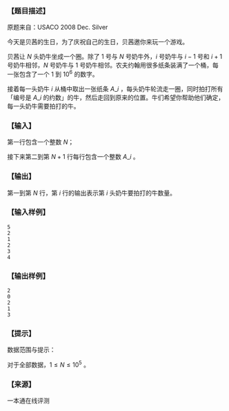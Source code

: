 ### 【题目描述】

原题来自：USACO 2008 Dec. Silver

今天是贝茜的生日，为了庆祝自己的生日，贝茜邀你来玩一个游戏。

贝茜让 $N$ 头奶牛坐成一个圈。除了 $1$ 号与 $N$ 号奶牛外，$i$ 号奶牛与 $i-1$ 号和 $i+1$ 号奶牛相邻，$N$ 号奶牛与 $1$ 号奶牛相邻。农夫约翰用很多纸条装满了一个桶，每一张包含了一个 $1$ 到 $10^6$ 的数字。

接着每一头奶牛 $i$ 从桶中取出一张纸条 $A\_i$ ，每头奶牛轮流走一圈，同时拍打所有「编号是 $A\_i$ 的约数」的牛，然后走回到原来的位置。牛们希望你帮助他们确定，每一头奶牛需要拍打的牛。

### 【输入】

第一行包含一个整数 $N$；

接下来第二到第 $N+1$ 行每行包含一个整数 $A\_i$ 。

### 【输出】

第一到第 $N$ 行，第 $i$ 行的输出表示第 $i$ 头奶牛要拍打的牛数量。

### 【输入样例】

```
5
2
1
2
3
4
```

### 【输出样例】

```
2
0
2
1
3
```

### 【提示】

数据范围与提示：

对于全部数据，$1≤N≤10^5$ 。


 ### 【来源】

 一本通在线评测 